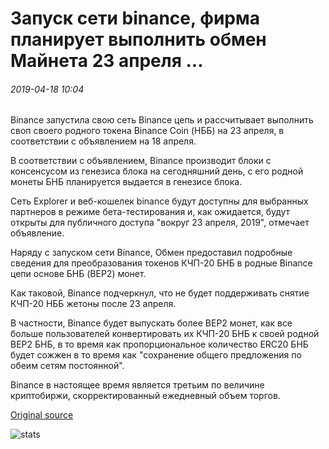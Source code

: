 # Запуск сети binance, фирма планирует выполнить обмен Майнета 23 апреля ...

###### 2019-04-18 10:04

Binance запустила свою сеть Binance цепь и рассчитывает выполнить своп своего родного токена Binance Coin (НББ) на 23 апреля, в соответствии с объявлением на 18 апреля.

В соответствии с объявлением, Binance производит блоки с консенсусом из генезиса блока на сегодняшний день, с его родной монеты БНБ планируется выдается в генезисе блока.

Сеть Explorer и веб-кошелек binance будут доступны для выбранных партнеров в режиме бета-тестирования и, как ожидается, будут открыты для публичного доступа "вокруг 23 апреля, 2019", отмечает объявление.

Наряду с запуском сети Binance, Обмен предоставил подробные сведения для преобразования токенов КЧП-20 БНБ в родные Binance цепи основе БНБ (BEP2) монет.

Как таковой, Binance подчеркнул, что не будет поддерживать снятие КЧП-20 НББ жетоны после 23 апреля.

В частности, Binance будет выпускать более BEP2 монет, как все больше пользователей конвертировать их КЧП-20 БНБ к своей родной BEP2 БНБ, в то время как пропорциональное количество ERC20 БНБ будет сожжен в то время как "сохранение общего предложения по обеим сетям постоянной".

Binance в настоящее время является третьим по величине криптобиржи, скорректированный ежедневный объем торгов.

[Original source](https://cointelegraph.com/news/binance-chain-launches-firm-expects-to-execute-mainnet-swap-on-april-23)

![stats](https://c.statcounter.com/11760860/0/a89fa40b/1/ "stats")